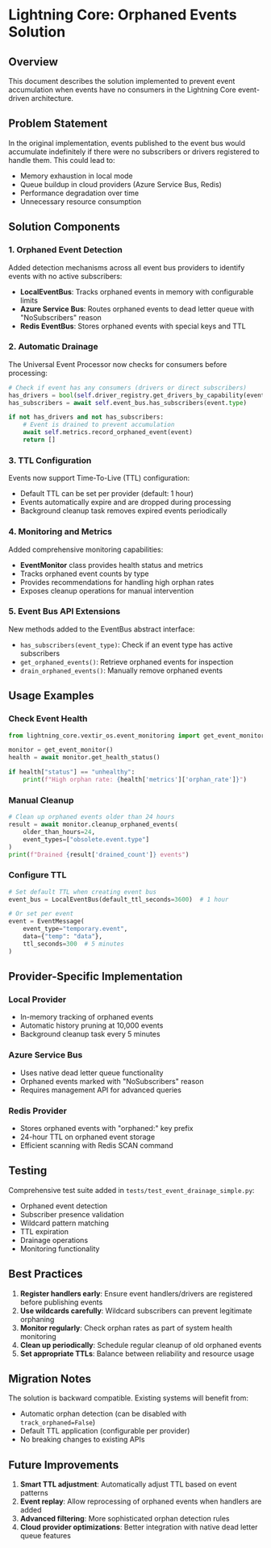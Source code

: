 # Lightning Core: Orphaned Events Solution

## Overview

This document describes the solution implemented to prevent event accumulation when events have no consumers in the Lightning Core event-driven architecture.

## Problem Statement

In the original implementation, events published to the event bus would accumulate indefinitely if there were no subscribers or drivers registered to handle them. This could lead to:
- Memory exhaustion in local mode
- Queue buildup in cloud providers (Azure Service Bus, Redis)
- Performance degradation over time
- Unnecessary resource consumption

## Solution Components

### 1. Orphaned Event Detection

Added detection mechanisms across all event bus providers to identify events with no active subscribers:

- **LocalEventBus**: Tracks orphaned events in memory with configurable limits
- **Azure Service Bus**: Routes orphaned events to dead letter queue with "NoSubscribers" reason
- **Redis EventBus**: Stores orphaned events with special keys and TTL

### 2. Automatic Drainage

The Universal Event Processor now checks for consumers before processing:

```python
# Check if event has any consumers (drivers or direct subscribers)
has_drivers = bool(self.driver_registry.get_drivers_by_capability(event.type))
has_subscribers = await self.event_bus.has_subscribers(event.type)

if not has_drivers and not has_subscribers:
    # Event is drained to prevent accumulation
    await self.metrics.record_orphaned_event(event)
    return []
```

### 3. TTL Configuration

Events now support Time-To-Live (TTL) configuration:

- Default TTL can be set per provider (default: 1 hour)
- Events automatically expire and are dropped during processing
- Background cleanup task removes expired events periodically

### 4. Monitoring and Metrics

Added comprehensive monitoring capabilities:

- **EventMonitor** class provides health status and metrics
- Tracks orphaned event counts by type
- Provides recommendations for handling high orphan rates
- Exposes cleanup operations for manual intervention

### 5. Event Bus API Extensions

New methods added to the EventBus abstract interface:

- `has_subscribers(event_type)`: Check if an event type has active subscribers
- `get_orphaned_events()`: Retrieve orphaned events for inspection
- `drain_orphaned_events()`: Manually remove orphaned events

## Usage Examples

### Check Event Health

```python
from lightning_core.vextir_os.event_monitoring import get_event_monitor

monitor = get_event_monitor()
health = await monitor.get_health_status()

if health["status"] == "unhealthy":
    print(f"High orphan rate: {health['metrics']['orphan_rate']}")
```

### Manual Cleanup

```python
# Clean up orphaned events older than 24 hours
result = await monitor.cleanup_orphaned_events(
    older_than_hours=24,
    event_types=["obsolete.event.type"]
)
print(f"Drained {result['drained_count']} events")
```

### Configure TTL

```python
# Set default TTL when creating event bus
event_bus = LocalEventBus(default_ttl_seconds=3600)  # 1 hour

# Or set per event
event = EventMessage(
    event_type="temporary.event",
    data={"temp": "data"},
    ttl_seconds=300  # 5 minutes
)
```

## Provider-Specific Implementation

### Local Provider
- In-memory tracking of orphaned events
- Automatic history pruning at 10,000 events
- Background cleanup task every 5 minutes

### Azure Service Bus
- Uses native dead letter queue functionality
- Orphaned events marked with "NoSubscribers" reason
- Requires management API for advanced queries

### Redis Provider
- Stores orphaned events with "orphaned:" key prefix
- 24-hour TTL on orphaned event storage
- Efficient scanning with Redis SCAN command

## Testing

Comprehensive test suite added in `tests/test_event_drainage_simple.py`:

- Orphaned event detection
- Subscriber presence validation
- Wildcard pattern matching
- TTL expiration
- Drainage operations
- Monitoring functionality

## Best Practices

1. **Register handlers early**: Ensure event handlers/drivers are registered before publishing events
2. **Use wildcards carefully**: Wildcard subscribers can prevent legitimate orphaning
3. **Monitor regularly**: Check orphan rates as part of system health monitoring
4. **Clean up periodically**: Schedule regular cleanup of old orphaned events
5. **Set appropriate TTLs**: Balance between reliability and resource usage

## Migration Notes

The solution is backward compatible. Existing systems will benefit from:
- Automatic orphan detection (can be disabled with `track_orphaned=False`)
- Default TTL application (configurable per provider)
- No breaking changes to existing APIs

## Future Improvements

1. **Smart TTL adjustment**: Automatically adjust TTL based on event patterns
2. **Event replay**: Allow reprocessing of orphaned events when handlers are added
3. **Advanced filtering**: More sophisticated orphan detection rules
4. **Cloud provider optimizations**: Better integration with native dead letter queue features